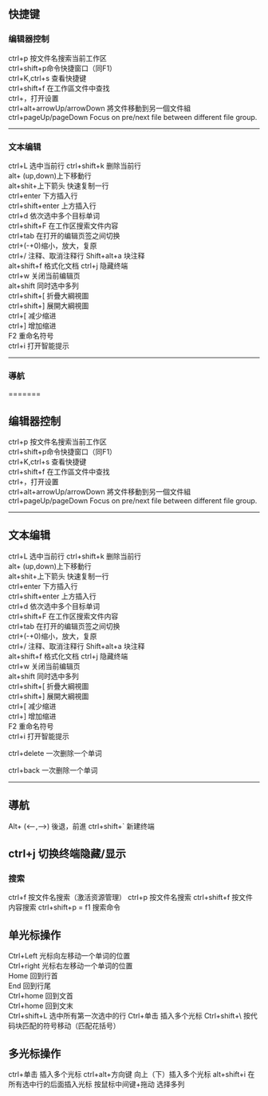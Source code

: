 ##  快捷键

### 编辑器控制
ctrl+p 按文件名搜索当前工作区  
ctrl+shift+p命令快捷窗口（同F1）  
ctrl+K,ctrl+s 查看快捷键  
ctrl+shift+f 在工作區文件中查找  
ctrl+，打开设置  
ctrl+alt+arrowUp/arrowDown 將文件移動到另一個文件組  
ctrl+pageUp/pageDown  Focus on pre/next file between different file group.

---

### 文本编辑

ctrl+L 选中当前行
ctrl+shift+k 删除当前行  
alt+ (up,down)上下移動行  
alt+shit+上下箭头 快速复制一行  
ctrl+enter 下方插入行  
ctrl+shift+enter 上方插入行  
ctrl+d 依次选中多个目标单词  
ctrl+shift+F 在工作区搜索文件内容  
ctrl+tab 在打开的编辑页签之间切换  
ctrl+(-+0)缩小，放大，复原  
ctrl+/ 注释、取消注释行
Shift+alt+a 块注释  
alt+shift+f 格式化文档
ctrl+j 隐藏终端  
ctrl+w 关闭当前编辑页  
alt+shift 同时选中多列  
ctrl+shift+[ 折疊大綱視圖  
ctrl+shift+] 展開大綱視圖  
ctrl+[ 减少缩进  
ctrl+] 增加缩进  
F2 重命名符号  
ctrl+i 打开智能提示  

---
### 導航
=======
## 编辑器控制
ctrl+p 按文件名搜索当前工作区  
ctrl+shift+p命令快捷窗口（同F1）  
ctrl+K,ctrl+s 查看快捷键  
ctrl+shift+f 在工作區文件中查找  
ctrl+，打开设置  
ctrl+alt+arrowUp/arrowDown 將文件移動到另一個文件組  
ctrl+pageUp/pageDown  Focus on pre/next file between different file group.

---

## 文本编辑

ctrl+L 选中当前行
ctrl+shift+k 删除当前行  
alt+ (up,down)上下移動行  
alt+shit+上下箭头 快速复制一行  
ctrl+enter 下方插入行  
ctrl+shift+enter 上方插入行  
ctrl+d 依次选中多个目标单词  
ctrl+shift+F 在工作区搜索文件内容  
ctrl+tab 在打开的编辑页签之间切换  
ctrl+(-+0)缩小，放大，复原  
ctrl+/ 注释、取消注释行
Shift+alt+a 块注释  
alt+shift+f 格式化文档
ctrl+j 隐藏终端  
ctrl+w 关闭当前编辑页  
alt+shift 同时选中多列  
ctrl+shift+[ 折疊大綱視圖  
ctrl+shift+] 展開大綱視圖  
ctrl+[ 减少缩进  
ctrl+] 增加缩进  
F2 重命名符号  
ctrl+i 打开智能提示  



ctrl+delete  一次删除一个单词

ctrl+back 一次删除一个单词



---
## 導航
Alt+ (<--,-->) 後退，前進
ctrl+shift+` 新建终端

ctrl+j 切换终端隐藏/显示
---
### 搜索

ctrl+f  按文件名搜索（激活资源管理）
ctrl+p 按文件名搜索
ctrl+shift+f 按文件内容搜索
ctrl+shift+p = f1 搜索命令


## 单光标操作
Ctrl+Left 光标向左移动一个单词的位置  
Ctrl+right 光标右左移动一个单词的位置  
Home 回到行首   
End 回到行尾   
Ctrl+home 回到文首  
Ctrl+home 回到文末  
Ctrl+shift+L 选中所有第一次选中的行
Ctrl+单击 插入多个光标
Ctrl+shift+\ 按代码块匹配的符号移动（匹配花括号）

## 多光标操作
ctrl+单击 插入多个光标
ctrl+alt+方向键 向上（下）插入多个光标
alt+shift+i 在所有选中行的后面插入光标
按鼠标中间键+拖动 选择多列

